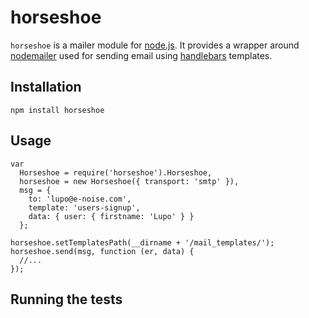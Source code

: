 # horseshoe

`horseshoe` is a mailer module for [node.js](http://nodejs.org/). It provides a
wrapper around [nodemailer](https://github.com/andris9/nodemailer) used for
sending email using [handlebars](http://handlebarsjs.com/) templates.

## Installation

    npm install horseshoe

## Usage

    var
      Horseshoe = require('horseshoe').Horseshoe,
      horseshoe = new Horseshoe({ transport: 'smtp' }),
      msg = {
        to: 'lupo@e-noise.com',
        template: 'users-signup',
        data: { user: { firstname: 'Lupo' } }
      };

    horseshoe.setTemplatesPath(__dirname + '/mail_templates/');
    horseshoe.send(msg, function (er, data) {
      //...
    });

## Running the tests
